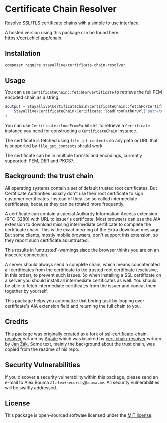 # Certificate Chain Resolver

Resolve SSL/TLS certificate chains with a simple to use interface.

A hosted version using this package can be found here: https://cert.chief.app/chain.

## Installation

```bash
composer require stayallive/certificate-chain-resolver
```

## Usage

You can use `CertificateChain::fetchForCertificate` to retrieve the full PEM encoded chain as a string.

```php
$output = Stayallive\CertificateChain\CertificateChain::fetchForCertificate(
    Stayallive\CertificateChain\Certificate::loadFromPathOrUrl('path/to/certificate.pem')
)
```

You can use `Certificate::loadFromPathOrUrl` to retrieve a `Certificate` instance you need for constructing a `CertificateChain` instance.

The certificate is fetched using `file_get_contents` so any path or URL that is supported by `file_get_contents` should work.

The certificate can be in multiple formats and encodings, currently supported: PEM, DER and PKCS7.

## Background: the trust chain

All operating systems contain a set of default trusted root certificates. But Certificate Authorities usually don't use their root certificate to sign customer certificates.
Instead of they use so called intermediate certificates, because they can be rotated more frequently.

A certificate can contain a special Authority Information Access extension (RFC-3280) with URL to issuer's certificate. Most browsers can use the AIA extension to download
missing intermediate certificate to complete the certificate chain. This is the exact meaning of the Extra download message. But some clients, mostly mobile browsers, don't
support this extension, so they report such certificate as untrusted.

This results in 'untrusted'-warnings since the browser thinks you are on an insecure connection.

A server should always send a complete chain, which means concatenated all certificates from the certificate to the trusted root certificate (exclusive, in this order), to
prevent such issues. So when installing a SSL certificate on a server you should install all intermediate certificates as well. You should be able to fetch intermediate
certificates from the issuer and concat them together by yourself.

This package helps you automatize that boring task by looping over certificate's AIA extension field and returning the full chain to you.

## Credits

This package was originally created as a fork of [ssl-certificate-chain-resolver](https://github.com/spatie/ssl-certificate-chain-resolver) written
by [Spatie](https://github.com/spatie) which was inspired by [cert-chain-resolver](https://github.com/zakjan/cert-chain-resolver/) written by [Jan Žák](http://www.zakjan.cz/).
Some text, mainly the background about the trust chain, was copied from the readme of his repo.

## Security Vulnerabilities

If you discover a security vulnerability within this package, please send an e-mail to Alex Bouma at `alex+security@bouma.me`. All security vulnerabilities will be swiftly
addressed.

## License

This package is open-sourced software licensed under the [MIT license](http://opensource.org/licenses/MIT).
